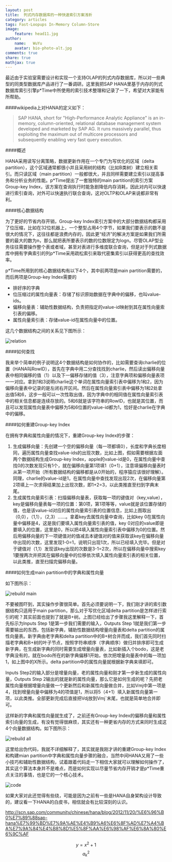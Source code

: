 ```yaml
---
layout: post
title:  列式内存数据库的一种快速索引方案浅析
category: articles
tags: Fast-Loopups In-Memory Column-Store
image:
    feature: head11.jpg
author:
    name:   WuYu
    avatar: bio-photo-alt.jpg
comments: true
share: true
mathjax: true
---
```


最近由于实验室需要设计和实现一个支持OLAP的列式内存数据库，所以对一些典型的同类型数据库产品进行了一番调研。这里我把SAP HANA里基于内存的列式数据库索引引擎p*Time中所使用的索引技术整理和记录了一下，希望对大家能有所帮助。

####wikipedia上对HANA的定义如下：
> SAP HANA, short for "High-Performance Analytic Appliance" is an in-memory, column-oriented, relational database management system developed and marketed by SAP AG. It runs massively parallel, thus exploiting the maximum out of multicore processors and subsequently enabling very fast query execution.

####概述

HANA采用读写分离策略，数据更新作用在一个专门为写优化的区域（delta partition），这个区域通常都很小并且采用树的结构（比如B类树）建立相关索引。而只读区域（main partition）一般都很大，并且同样需要建立索引以提高事务和分析业务的性能。p*Time提出了一套独特的main partition的索引方案Group-key Index，该方案在查询执行时能急剧降低内存消耗，因此对内可以快速进行索引查询，对外可以快速执行联合查询，这对OLTP和OLAP来说都非常有利。

####核心数据结构

为了更好的节省内存开销，Group-key Index索引方案中的大部分数据结构都采用了位压缩，比如在32位机器上，一个整型占用4个字节，如果我们要表示的数不是很大的情况下，这往往都是浪费内存的，因此更“经济”的解决方案是如果我们所需要的最大的数为n，那么就把表所要表示的数的位数限定为logn。尽管OLAP型业务往往需要操作整个表或者域，甚至对表进行多维度联合查询，但是对于列式数据库中拥有字典索引的列p*Time采用疏松索引来取代密集索引以获得更高的查找效率。

p*Time所用到的核心数据结构有以下4个，其中前两项是main partition需要的，而后两项是Group-key Index需要的
- 排好序的字典
- 位压缩过的属性向量表：存储了标识原始数据在字典中的偏移，也叫value-ids。
- 偏移向量表：辅助性数据结构，负责把指定的value-id映射到其在属性向量索引表的偏移。
- 属性向量索引表：存储value-id在属性向量中的位置。

这几个数据结构之间的关系见下图所示：

![relation](/images/fast1.png)

####如何查找

我来举个简单的例子说明这4个数据结构是如何协作的，比如需要查询charlie的位置（HANA叫RowID），首先在字典中用二分查找找到charlie，然后读出偏移向量表中相同偏移的值（1）以及下一偏移存储的值（3），注意字典项和偏移向量表项一一对应。拿到1和3说明charlie这个单词在属性向量索引表中偏移为1和2，因为偏移向量表中记录的是左闭右开区间。然后在属性向量索引表中偏移为1和2处拿出值5和6，这步一般可以一次性取出值，因为字典中的相同值在属性向量索引表中的相关信息都是连续存放的。5和6就是该字符串的RowID，也就是其位置，而且可以发现属性向量表中偏移为5和6位置的value-id都为1，恰好是charlie在字典中的偏移。

####如何重建Group-key Index

在拥有字典和属性向量的情况下，重建Group-key Index的步骤：

1. 生成偏移向量：先创建一个空的偏移向量（每一项都填0），长度和字典长度相同，遍历属性向量查找value-ids的出现次数，比如上图，假如需要根据左面两个数据结构生成Group-key Index，apple的value-id是0，在属性向量中查找0的次数发现只有1个，就在偏移向量第1项填1（0+1），注意填偏移向量表时从第一项开始（所有数据结构的偏移都是从0开始的，程序猿应该很好理解）。同理，charlie的value-id是1，在属性向量中查找发现出现2次，在偏移向量第2项填上一次求得结果加上出现次数，即1+2=3，以此类推直至扫到字典末尾。
2. 生成属性向量索引表：扫描偏移向量表，获取每一项的键值对（key,value），key是偏移向量表每一项的位置：第0项，第1项等等，value就是该位置存储的值，也是该value-id对应的属性向量索引表的位置信息，比如上图取出（0,0），（1,1），（2,3）......。拿着key去属性向量中查询，比如key 0在属性向量中偏移是4，这是我们要填入属性向量索引表的值，key 0对应的value即是要填入的位置，这里是0，所以把4填入属性向量索引表中偏移为0的位置。然后用偏移向量的下一项键值对的值减去本键值对的值来获取该key在偏移向量中出现的次数，这里发现1-0=1，说明只出现1次，所以已经填入完毕。但是对于键值对（1,1）发现该key出现的次数是3-1=2次，所以在偏移向量中搜索key 1要搜两次并把其在偏移向量中的位移依次填入属性向量索引表的相关位置，以此类推，直至扫描完偏移向量。

####如何生成main partition中的字典和属性向量

如下图所示：

![rebuild main](/images/fast2.png)

不要被图吓到，其实操作步骤很简单。首先必须要说明一下，我们刚才讲的索引数据结构只适用于main partition，那么对于写优化区域delta partition是怎样进行索引的呢？其实前面也提到了就是B+树。上图已经给出了步骤我这里解释一下，首先标示为Inputs Step 1是第一步我们需要的输入，Outputs Step 1就是我们第一步需要输出的东西，包括新字典，辅助性数据结构增量向量表和delta partition的属性向量表。新字典由老字典和delta partition中的B+树合并而成，我们首先同时扫描老字典和B+树的叶子节点，按照字符串顺序（字典顺序）做归并排序即可生成新字典，在生成新字典的同时需要生成增量向量表，比如新插入个bodo，这是老字典没有的，就在bodo所在的新字典偏移1开始，依次把增量向量表中的每一项加1，如上图中的X所示。delta partition中的属性向量就根据新字典来填即可。

Inputs Step2的输入部分是增量向量，老的属性向量和刚才第一步新生成的属性向量，Outputs Step 2输出的就是新的属性向量，那么它是如何生成的呢？先把老属性向量根据增量向量做一个更新然后和新属性向量做合并，比如Vmj中第一项是4，找到增量向量中偏移为4的项值是1，所以将5（4+1）填入新属性向量第一项，以此类推。全部更新完成后直接把Vdj放到Vmj`末尾，也就是简单地合并即可。

这样新的字典和属性向量就生成了，之前还有Group-key Index的偏移向量和属性索引向量的生成，有没有觉得很麻烦，其实还有一种更省内存的方式来同时生成这4个向量数据结构。如下图所示：

![rebuild all](/images/fast3.png)

这里给出伪代码，我就不详细解释了，其实就是我刚才讲的重建Group-key Index和构建mian partition中字典和属性向量步骤的融合，当然中间HANA又用了一些小技巧和辅助性数据结构，试着跟着代码走一下相信大家就可以理解如何操作了，其实这个算法本身并不是难点，而是如何实现以尽量节省内存开销才是p*Time重点关注的事情，也是它的一个核心技术。

![code](/images/fast4.png)

如果大家对此还觉得有些绕，可能是因为之前有一些是HANA自身架构设计导致的，建议看一下HANA的白皮书，相信就会有比较深刻的认识。

http://scn.sap.com/community/chinese/hana/blog/2012/11/20/%E6%96%B0%E7%89%88sap-hana%E7%99%BD%E7%9A%AE%E4%B9%A6%E6%8F%AD%E7%A4%BA%E7%9A%84%E4%B8%8D%E5%8F%AA%E6%98%AF%E6%8A%80%E6%9C%AF

$$ y = x^2 + 1 $$
$$ a_k^2 $$
